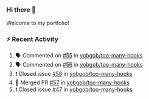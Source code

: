 ### Hi there 👋
Welcome to my portfolio!

### ⚡ Recent Activity
<!--START_SECTION:activity-->
1. 🗣 Commented on [#55](https://github.com/yobgob/too-many-hooks/issues/55) in [yobgob/too-many-hooks](https://github.com/yobgob/too-many-hooks)
2. 🗣 Commented on [#56](https://github.com/yobgob/too-many-hooks/issues/56) in [yobgob/too-many-hooks](https://github.com/yobgob/too-many-hooks)
3. ❗️ Closed issue [#58](https://github.com/yobgob/too-many-hooks/issues/58) in [yobgob/too-many-hooks](https://github.com/yobgob/too-many-hooks)
4. 🎉 Merged PR [#57](https://github.com/yobgob/too-many-hooks/pull/57) in [yobgob/too-many-hooks](https://github.com/yobgob/too-many-hooks)
5. ❗️ Closed issue [#47](https://github.com/yobgob/too-many-hooks/issues/47) in [yobgob/too-many-hooks](https://github.com/yobgob/too-many-hooks)
<!--END_SECTION:activity-->
